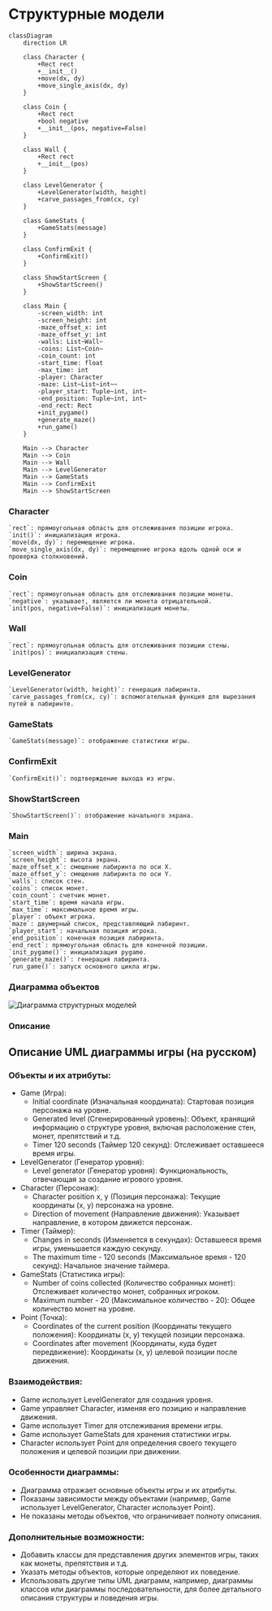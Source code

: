 # Структурные модели

```mermaid
classDiagram
    direction LR
    
    class Character {
        +Rect rect
        +__init__()
        +move(dx, dy)
        +move_single_axis(dx, dy)
    }
    
    class Coin {
        +Rect rect
        +bool negative
        +__init__(pos, negative=False)
    }
    
    class Wall {
        +Rect rect
        +__init__(pos)
    }
    
    class LevelGenerator {
        +LevelGenerator(width, height)
        +carve_passages_from(cx, cy)
    }
    
    class GameStats {
        +GameStats(message)
    }
    
    class ConfirmExit {
        +ConfirmExit()
    }
    
    class ShowStartScreen {
        +ShowStartScreen()
    }
    
    class Main {
        -screen_width: int
        -screen_height: int
        -maze_offset_x: int
        -maze_offset_y: int
        -walls: List~Wall~
        -coins: List~Coin~
        -coin_count: int
        -start_time: float
        -max_time: int
        -player: Character
        -maze: List~List~int~~
        -player_start: Tuple~int, int~
        -end_position: Tuple~int, int~
        -end_rect: Rect
        +init_pygame()
        +generate_maze()
        +run_game()
    }

    Main --> Character 
    Main --> Coin 
    Main --> Wall 
    Main --> LevelGenerator 
    Main --> GameStats 
    Main --> ConfirmExit 
    Main --> ShowStartScreen 
```


### Character
    `rect`: прямоугольная область для отслеживания позиции игрока.
    `init()`: инициализация игрока.
    `move(dx, dy)`: перемещение игрока.
    `move_single_axis(dx, dy)`: перемещение игрока вдоль одной оси и проверка столкновений.

### Coin
    `rect`: прямоугольная область для отслеживания позиции монеты.
    `negative`: указывает, является ли монета отрицательной.
    `init(pos, negative=False)`: инициализация монеты.
    
### Wall
    `rect`: прямоугольная область для отслеживания позиции стены.
    `init(pos)`: инициализация стены.

### LevelGenerator
    `LevelGenerator(width, height)`: генерация лабиринта.
    `carve_passages_from(cx, cy)`: вспомогательная функция для вырезания путей в лабиринте.

### GameStats
    `GameStats(message)`: отображение статистики игры.

### ConfirmExit
    `ConfirmExit()`: подтверждение выхода из игры.

### ShowStartScreen
    `ShowStartScreen()`: отображение начального экрана.

### Main
    `screen_width`: ширина экрана.
    `screen_height`: высота экрана.
    `maze_offset_x`: смещение лабиринта по оси X.
    `maze_offset_y`: смещение лабиринта по оси Y.
    `walls`: список стен.
    `coins`: список монет.
    `coin_count`: счетчик монет.
    `start_time`: время начала игры.
    `max_time`: максимальное время игры.
    `player`: объект игрока.
    `maze`: двумерный список, представляющий лабиринт.
    `player_start`: начальная позиция игрока.
    `end_position`: конечная позиция лабиринта.
    `end_rect`: прямоугольная область для конечной позиции.
    `init_pygame()`: инициализация pygame.
    `generate_maze()`: генерация лабиринта.
    `run_game()`: запуск основного цикла игры.


### Диаграмма объектов
![Диаграмма структурных моделей](https://www.planttext.com/api/plantuml/png/RL9BRaCX3Dnp2k-R9wKvG1IfYsowgDHSW82JKF6fm2-AL7LLzO2vKGqXGAkoG69iZyTZDebafDbP8SB-3HN1LZg43m5y7i1uGqPQK254RRmah84ZUepyr63nZBQYP1n6U5mj8Q4ANYVnsNYVSzxsLXPYwr3AxtIC3nLF9ncb8kp9gY7l8R6ouE7wlO3hLurh4xamm-40BfpHeQU1SLVq3Mp-Y8c7R79lWTq9mScBSRCh8y7qQwQ1C9lrIf9I8_MpstCFxg-2yOblQpaJTOtVUMlU1AjbZWoSBrn7NMHpFcLIOcbgZf7dQXxyaoaFsQJH0L7sEathFuleUBExGyMl_cpJYhwQZ1V5t6A3NlDN-W40)

### Описание 
## Описание UML диаграммы игры (на русском)

### Объекты и их атрибуты:

* Game (Игра):
    * Initial coordinate (Изначальная координата): Стартовая позиция персонажа на уровне.
    * Generated level (Сгенерированный уровень): Объект, хранящий информацию о структуре уровня, включая расположение стен, монет, препятствий и т.д.
    * Timer 120 seconds (Таймер 120 секунд): Отслеживает оставшееся время игры.
* LevelGenerator (Генератор уровня):
    * Level generator (Генератор уровня): Функциональность, отвечающая за создание игрового уровня.
* Character (Персонаж):
    * Character position х, у (Позиция персонажа): Текущие координаты (x, y) персонажа на уровне.
    * Direction of movement (Направление движения): Указывает направление, в котором движется персонаж.
* Timer (Таймер):
    * Changes in seconds (Изменяется в секундах): Оставшееся время игры, уменьшается каждую секунду.
    * The maximum time - 120 seconds (Максимальное время - 120 секунд): Начальное значение таймера.
* GameStats (Статистика игры):
    * Number of coins collected (Количество собранных монет): Отслеживает количество монет, собранных игроком.
    * Maximum number - 20 (Максимальное количество - 20): Общее количество монет на уровне.
* Point (Точка):
    * Coordinates of the current position (Координаты текущего положения): Координаты (x, y) текущей позиции персонажа.
    * Coordinates after movement (Координаты, куда будет передвижение): Координаты (x, y) целевой позиции после движения.

### Взаимодействия:

* Game использует LevelGenerator для создания уровня.
* Game управляет Character, изменяя его позицию и направление движения.
* Game использует Timer для отслеживания времени игры.
* Game использует GameStats для хранения статистики игры.
* Character использует Point для определения своего текущего положения и целевой позиции при движении.

### Особенности диаграммы:

* Диаграмма отражает основные объекты игры и их атрибуты. 
* Показаны зависимости между объектами (например, Game использует LevelGenerator, Character использует Point).
* Не показаны методы объектов, что ограничивает полноту описания.


### Дополнительные возможности:

* Добавить классы для представления других элементов игры, таких как монеты, препятствия и т.д.
* Указать методы объектов, которые определяют их поведение.
* Использовать другие типы UML диаграмм, например, диаграммы классов или диаграммы последовательности, для более детального описания структуры и поведения игры.
